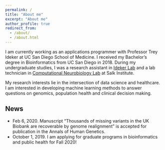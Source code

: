```yaml
---
permalink: /
title: "About me"
excerpt: "About me"
author_profile: true
redirect_from:
  - /about/
  - /about.html
---
```


I am currently working as an applications programmer with Professor Trey Ideker at UC San Diego School of Medicine. I received my Bachelor’s degree in Bioinformatics from UC San Diego in 2018. During my undergraduate studies, I was a research assistant in [Ideker Lab](http://idekerlab.ucsd.edu/) and a lab technician in [Computational Neurobiology Lab](https://cnl.salk.edu/) at Salk Institute.

My research interests lie in the intersection of data science and healthcare. I am interested in developing machine learning methods to answer questions on genomics, population health and clinical decision making.

## News
- Feb 6, 2020. Manuscript “Thousands of missing variants in the UK Biobank are recoverable by genome realignment” is accepted for publication in the Annals of Human Genetics.
- October 1, 2019. I am applying for graduate programs in bioinformatics and public health for Fall 2020! 
